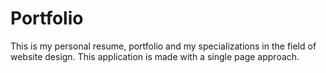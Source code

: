 # Portfolio
This is my personal resume, portfolio and my specializations in the field of website design. This application is made with a single page approach.
